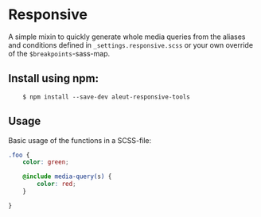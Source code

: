 # Responsive

A simple mixin to quickly generate whole media queries from the aliases and
conditions defined in `_settings.responsive.scss` or your own override of the `$breakpoints`-sass-map.

## Install using npm:

```ssh
	$ npm install --save-dev aleut-responsive-tools
```


## Usage

Basic usage of the functions in a SCSS-file:

```scss
.foo {
	color: green;

	@include media-query(s) {
		color: red;
	}

}
```
